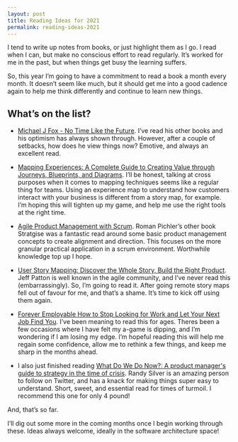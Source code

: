 ```yaml
---
layout: post
title: Reading Ideas for 2021
permalink: reading-ideas-2021
---
```

I tend to write up notes from books, or just highlight them as I go. I read when I can, but make no conscious effort to read regularly. It’s worked for me in the past, but when things get busy the learning suffers.  

So, this year I’m going to have a commitment to read a book a month every month. It doesn’t seem like much, but it should get me into a good cadence again to help me think differently and continue to learn new things. 

## What’s on the list? 

- [Michael J Fox - No Time Like the Future](https://www.waterstones.com/book/no-time-like-the-future/michael-j-fox/9781472278463). I’ve read his other books and his optimism has always shown through. However, after a couple of setbacks, how does he view things now? Emotive, and always an excellent read. 

- [Mapping Experiences: A Complete Guide to Creating Value through Journeys, Blueprints, and Diagrams](https://www.amazon.co.uk/Mapping-Experiences-Complete-Creating-Blueprints-ebook/dp/B01F9Y6B9K). I’ll be honest, talking at cross purposes when it comes to mapping techniques seems like a regular thing for teams. Using an experience map to understand how customers interact with your business is different from a story map, for example. I’m hoping this will tighten up my game, and help me use the right tools at the right time. 

- [Agile Product Management with Scrum](https://www.amazon.co.uk/Agile-Product-Management-Scrum-Addison-Wesley-ebook/dp/B003BW0C9I/ref=sr_1_1?dchild=1&keywords=Agile+Product+Management+with+Scrum&qid=1610391190&s=digital-text&sr=1-1). Roman Pichler’s other book Stratgise was a fantastic read around some basic product management concepts to create alignment and direction. This focuses on the more granular practical application in a scrum environment. Worthwhile knowledge top up I hope. 

- [User Story Mapping: Discover the Whole Story, Build the Right Product](https://www.amazon.co.uk/User-Story-Mapping-Discover-Product-ebook/dp/B00NF07FHS/ref=sr_1_1?dchild=1&keywords=User+Story+Mapping_+Discover+the+Whole+Story%2C+Build+the+Right+Product&qid=1610391398&s=digital-text&sr=1-1). Jeff Patton is well known in the agile community, and I’ve never read this (embarrassingly). So, I’m going to read it. After going remote story maps fell out of favour for me, and that’s a shame. It’s time to kick off using them again. 

- [Forever Employable How to Stop Looking for Work and Let Your Next Job Find You](https://www.amazon.co.uk/Forever-Employable-Stop-Looking-Work-ebook/dp/B086S5SJXM/ref=sr_1_1?dchild=1&keywords=Forever+Employable+How+to+Stop+Looking+for+Work+and+Let+Your+Next+Job+Find+You&qid=1610391283&s=digital-text&sr=1-1). I’ve been meaning to read this for ages. Theres been a few occasions where I have felt my a-game is dipping, and I’m wondering if I am losing my edge. I’m hopeful reading this will help me regain some confidence, allow me to rethink a few things, and keep me sharp in the months ahead. 

- I also just finished reading [What Do We Do Now?: A product manager's guide to strategy in the time of crisis](https://www.amazon.co.uk/What-Do-We-Now-managers-ebook/dp/B088VGN3XZ). Randy Silver is an amazing person to follow on Twitter, and has a knack for making things super easy to understand. Short, sweet, and essential read for times of turmoil. I recommend this one for only 4 pound!

And, that’s so far.

I’ll dig out some more in the coming months once I begin working through these. Ideas always welcome, ideally in the software architecture space!